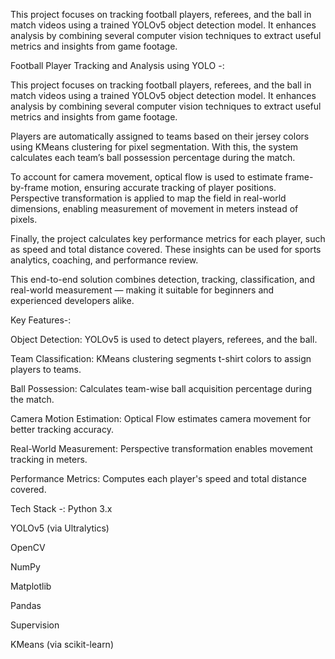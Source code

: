 This project focuses on tracking football players, referees, and the ball in match videos using a trained YOLOv5 object detection model. It enhances analysis by combining several computer vision techniques to extract useful metrics and insights from game footage.

Football Player Tracking and Analysis using YOLO -:

This project focuses on tracking football players, referees, and the ball in match videos using a trained YOLOv5 object detection model. It enhances analysis by combining several computer vision techniques to extract useful metrics and insights from game footage.

Players are automatically assigned to teams based on their jersey colors using KMeans clustering for pixel segmentation. With this, the system calculates each team’s ball possession percentage during the match.

To account for camera movement, optical flow is used to estimate frame-by-frame motion, ensuring accurate tracking of player positions. Perspective transformation is applied to map the field in real-world dimensions, enabling measurement of movement in meters instead of pixels.

Finally, the project calculates key performance metrics for each player, such as speed and total distance covered. These insights can be used for sports analytics, coaching, and performance review.

This end-to-end solution combines detection, tracking, classification, and real-world measurement — making it suitable for beginners and experienced developers alike.

Key Features-:

Object Detection: YOLOv5 is used to detect players, referees, and the ball.

Team Classification: KMeans clustering segments t-shirt colors to assign players to teams.

Ball Possession: Calculates team-wise ball acquisition percentage during the match.

Camera Motion Estimation: Optical Flow estimates camera movement for better tracking accuracy.

Real-World Measurement: Perspective transformation enables movement tracking in meters.

Performance Metrics: Computes each player's speed and total distance covered.

Tech Stack -: Python 3.x

YOLOv5 (via Ultralytics)

OpenCV

NumPy

Matplotlib

Pandas

Supervision

KMeans (via scikit-learn)
